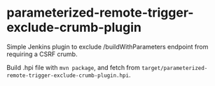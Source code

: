 # parameterized-remote-trigger-exclude-crumb-plugin
Simple Jenkins plugin to exclude /buildWithParameters endpoint from requiring a CSRF crumb.

Build .hpi file with `mvn package`, and fetch from
`target/parameterized-remote-trigger-exclude-crumb-plugin.hpi`.
